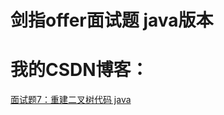 # 剑指offer面试题 java版本

# 我的CSDN博客：

[面试题7：重建二叉树代码 java](https://blog.csdn.net/Qyuewei/article/details/90034318/)
